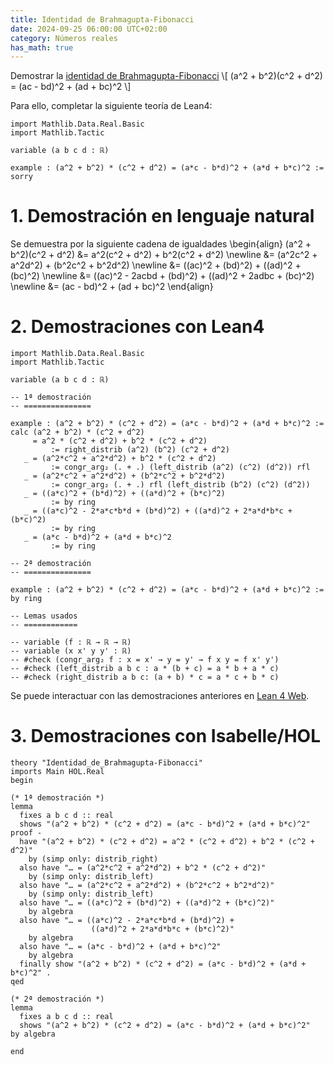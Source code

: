 ```yaml
---
title: Identidad de Brahmagupta-Fibonacci
date: 2024-09-25 06:00:00 UTC+02:00
category: Números reales
has_math: true
---
```


Demostrar la [identidad de Brahmagupta-Fibonacci](https://is.gd/9PJ56H)
\\[ (a^2 + b^2)(c^2 + d^2) = (ac - bd)^2 + (ad + bc)^2 \\]

Para ello, completar la siguiente teoría de Lean4:

~~~lean
import Mathlib.Data.Real.Basic
import Mathlib.Tactic

variable (a b c d : ℝ)

example : (a^2 + b^2) * (c^2 + d^2) = (a*c - b*d)^2 + (a*d + b*c)^2 :=
sorry
~~~
<!-- TEASER_END -->

# 1. Demostración en lenguaje natural

Se demuestra por la siguiente cadena de igualdades
\\begin{align}
   (a^2 + b^2)(c^2 + d^2) &= a^2(c^2 + d^2) + b^2(c^2 + d^2)       \\newline
                          &= (a^2c^2 + a^2d^2) + (b^2c^2 + b^2d^2) \\newline
                          &= ((ac)^2 + (bd)^2) + ((ad)^2 + (bc)^2) \\newline
                          &= ((ac)^2 - 2acbd + (bd)^2) + ((ad)^2 + 2adbc + (bc)^2) \\newline
                          &= (ac - bd)^2 + (ad + bc)^2
\\end{align}

# 2. Demostraciones con Lean4

~~~lean
import Mathlib.Data.Real.Basic
import Mathlib.Tactic

variable (a b c d : ℝ)

-- 1ª demostración
-- ===============

example : (a^2 + b^2) * (c^2 + d^2) = (a*c - b*d)^2 + (a*d + b*c)^2 :=
calc (a^2 + b^2) * (c^2 + d^2)
     = a^2 * (c^2 + d^2) + b^2 * (c^2 + d^2)
         := right_distrib (a^2) (b^2) (c^2 + d^2)
   _ = (a^2*c^2 + a^2*d^2) + b^2 * (c^2 + d^2)
         := congr_arg₂ (. + .) (left_distrib (a^2) (c^2) (d^2)) rfl
   _ = (a^2*c^2 + a^2*d^2) + (b^2*c^2 + b^2*d^2)
         := congr_arg₂ (. + .) rfl (left_distrib (b^2) (c^2) (d^2))
   _ = ((a*c)^2 + (b*d)^2) + ((a*d)^2 + (b*c)^2)
         := by ring
   _ = ((a*c)^2 - 2*a*c*b*d + (b*d)^2) + ((a*d)^2 + 2*a*d*b*c + (b*c)^2)
         := by ring
   _ = (a*c - b*d)^2 + (a*d + b*c)^2
         := by ring

-- 2ª demostración
-- ===============

example : (a^2 + b^2) * (c^2 + d^2) = (a*c - b*d)^2 + (a*d + b*c)^2 :=
by ring

-- Lemas usados
-- ============

-- variable (f : ℝ → ℝ → ℝ)
-- variable (x x' y y' : ℝ)
-- #check (congr_arg₂ f : x = x' → y = y' → f x y = f x' y')
-- #check (left_distrib a b c : a * (b + c) = a * b + a * c)
-- #check (right_distrib a b c: (a + b) * c = a * c + b * c)
~~~

Se puede interactuar con las demostraciones anteriores en [Lean 4 Web](https://live.lean-lang.org/#url=https://raw.githubusercontent.com/jaalonso/Calculemus2_es/main/src/Identidad_de_Brahmagupta-Fibonacci.lean).

# 3. Demostraciones con Isabelle/HOL

~~~isabelle
theory "Identidad_de_Brahmagupta-Fibonacci"
imports Main HOL.Real
begin

(* 1ª demostración *)
lemma
  fixes a b c d :: real
  shows "(a^2 + b^2) * (c^2 + d^2) = (a*c - b*d)^2 + (a*d + b*c)^2"
proof -
  have "(a^2 + b^2) * (c^2 + d^2) = a^2 * (c^2 + d^2) + b^2 * (c^2 + d^2)"
    by (simp only: distrib_right)
  also have "… = (a^2*c^2 + a^2*d^2) + b^2 * (c^2 + d^2)"
    by (simp only: distrib_left)
  also have "… = (a^2*c^2 + a^2*d^2) + (b^2*c^2 + b^2*d^2)"
    by (simp only: distrib_left)
  also have "… = ((a*c)^2 + (b*d)^2) + ((a*d)^2 + (b*c)^2)"
    by algebra
  also have "… = ((a*c)^2 - 2*a*c*b*d + (b*d)^2) +
                  ((a*d)^2 + 2*a*d*b*c + (b*c)^2)"
    by algebra
  also have "… = (a*c - b*d)^2 + (a*d + b*c)^2"
    by algebra
  finally show "(a^2 + b^2) * (c^2 + d^2) = (a*c - b*d)^2 + (a*d + b*c)^2" .
qed

(* 2ª demostración *)
lemma
  fixes a b c d :: real
  shows "(a^2 + b^2) * (c^2 + d^2) = (a*c - b*d)^2 + (a*d + b*c)^2"
by algebra

end
~~~
